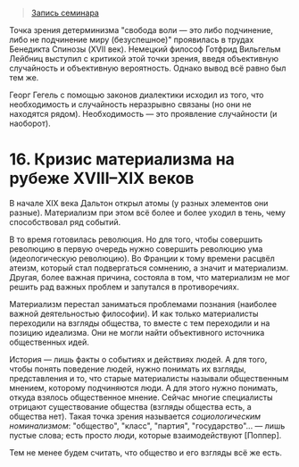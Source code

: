 > [Запись семинара](https://drive.google.com/open?id=0B_ciiYZxHJLSWUE0Z2VVYlNNYkE)

Точка зрения детерминизма "свобода воли — это либо подчинение, либо не подчинение миру (безуспешное)" проявилась в трудах Бенедикта Спинозы (XVII век).
Немецкий философ Готфрид Вильгельм Лейбниц выступил с критикой этой точки зрения, введя объективную случайность и объективную вероятность.
Однако вывод всё равно был тем же.

Георг Гегель с помощью законов диалектики исходил из того, что необходимость и случайность неразрывно связаны (но они не находятся рядом).
Необходимость — это проявление случайности (и наоборот).


# 16. Кризис материализма на рубеже XVIII–XIX веков

В начале XIX века Дальтон открыл атомы (у разных элементов они разные).
Материализм при этом всё более и более уходил в тень, чему способствовал ряд событий.

В то время готовилась революция.
Но для того, чтобы совершить революцию в первую очередь нужно совершить революцию ума (идеологическую революцию).
Во Франции к тому времени расцвёл атеизм, который стал подвергаться сомнению, а значит и материализм.
Другая, более важная причина, состояла в том, что материализм не мог решить рад важных проблем и запутался в противоречиях.

Материализм перестал заниматься проблемами познания (наиболее важной деятельностью философии).
И как только материалисты переходили на взгляды общества, то вместе с тем переходили и на позицию идеализма.
Они не могли найти объективного источника общественных идей.

История — лишь факты о событиях и действиях людей.
А для того, чтобы понять поведение людей, нужно понимать их взгляды, представления и то, что старые материалисты называли общественным мнением, которому подчиняются люди.
А для этого нужно понимать, откуда взялось общественное мнение.
Сейчас многие специалисты отрицают существование общества (взгляды общества есть, а общества нет).
Такая точка зрения называется _социологическим номинализмом_: "общество", "класс", "партия", "государство"... — лишь пустые слова; есть просто люди, которые взаимодействуют [Поппер].

Тем не менее будем считать, что общество и его взгляды всё же есть.